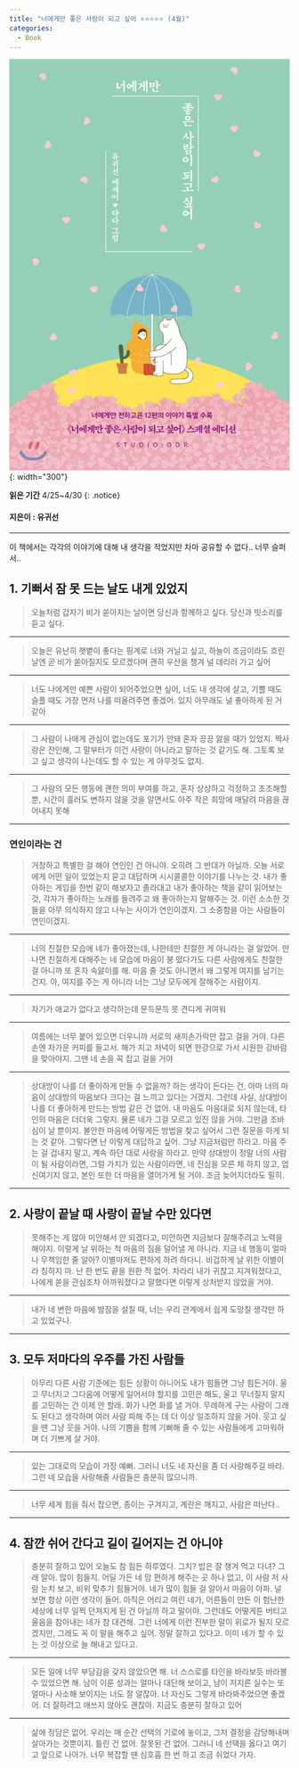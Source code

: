 ```yaml
---
title: "너에게만 좋은 사람이 되고 싶어 ⭐⭐⭐⭐⭐ (4월)"
categories:
  - Book
---
```


![](/assets/images/너에게만.jpeg){: width="300"}

**읽은 기간** 4/25~4/30
{: .notice}

#### 지은이 : 유귀선

---


이 책에서는 각각의 이야기에 대해 내 생각을 적었지만 차마 공유할 수 없다.. 너무 슬퍼서..

## 1. 기뻐서 잠 못 드는 날도 내게 있었지

> 오늘처럼 갑자기 비가 쏟아지는 날이면 당신과 함께하고 싶다. 당신과 빗소리를 듣고 싶다.

<!-- 비가 갑자기 오면 그날 내 기분이 어떻든 상관없이 바뀐다. 그런데 어떻게 바뀌는지에 대해선 잘 모르겠다. 비에대해 생각해 보면 기분이 좋다가도 울적하다. 기분이 좋으면 좋아서 그 사람이 보고싶고 울적하면 울적해서 그 사람이 보고싶을 수 있다. 행복한 일이다. 그런사람이 옆에 없어서 아쉽다..ㅎ -->

---

> 오늘은 유난히 햇볕이 좋다는 핑계로 너와 거닐고 싶고, 하늘이 조금이라도 흐린 날엔 곧 비가 쏟아질지도 모르겠다며 괜히 우산을 챙겨 널 데리러 가고 싶어

 <!-- 날이 좋다는 핑계로 당신이 보고싶다는 말은 너무 잔인할 정도로 스윗하다. 그런 생각이 드는사람과 함께 할 수 있다면 좋겠다. 이 책에서 혹시 답을.. -->

---

> 너도 나에게만 예쁜 사람이 되어주었으면 싶어, 너도 내 생각에 살고, 기쁠 때도 슬플 때도 가장 먼저 나를 떠올려주면 좋겠어. 있지 아무래도 널 좋아하게 된 거 같아

 <!-- 사랑이라는 소설은 한방향으로만 가면 처참한 비극이고 쌍방향이 되면 극적인 희극이다. 내가 좋아하는 건 쉽지만 상대가 나를 좋아하게 만드는 건 어렵다. 혹여나 사랑이라는 소설이 비극이더라도 사랑한다는 감정은 너무나도 소중하고 아름답다. -->

---

> 그 사람이 나에게 관심이 없는데도 포기가 안돼 혼자 끙끙 앓을 때가 있었지. 짝사랑은 잔인해, 그 말부터가 이건 사랑이 아니라고 말하는 것 같기도 해. 그토록 보고 싶고 생각이 나는데도 할 수 있는 게 아무것도 없지.


 <!-- 너무 슬픈말이다. '할 수 있는 게 아무것도 없지'.. 보고싶어도, 듣고싶어도, 만지고싶어도, 볼수도, 들을수도, 만질수도 없는 그런게 짝사랑이다. 너무도 가슴이 아파서 아름답다고 할 수 있는지에 대해선 조금 더 생각해봐야 할듯하다. -->

---

> 그 사람의 모든 행동에 괜한 의미 부여를 하고, 혼자 상상하고 걱정하고 초조해할 뿐, 시간이 흘러도 변하지 않을 것을 알면서도 아주 작은 희망에 매달려 마음을 끊어내지 못해

 <!-- 정말 신기하다. 사랑을 시작하고부턴 그 사람의 사소한 말, 말투, 표정, 생김새, 손짓 하나하나가 너무도 크게 느껴진다. 사소한 것들에 속아 혼자 헤어졌다 사귀기를 반복하는 그런 연애, 돈도 안들고 새로워서 가성비가 좋다고 누가 그랬는데, 공감하기 싫지만 공감해볼까..  -->

---

### 연인이라는 건

> 거창하고 특별한 걸 해야 연인인 건 아니야. 오히려 그 반대가 아닐까. 오늘 서로에게 어떤 일이 있었는지 묻고 대답하며 시시콜콜한 이야기를 나누는 것. 내가 좋아하는 게임을 한번 같이 해보자고 졸라대고 내가 좋아하는 책을 같이 읽어보는 것, 각자가 좋아하는 노래를 들려주고 왜 좋아하는지 말해주는 것. 이런 소소한 것들을 아무 의식하지 않고 나누는 사이가 연인이겠지. 그 소중함을 아는 사람들이 연인이겠지.

 <!-- 가슴이 너무 빨리 뛴다. 너무 설레는 말이다.  -->

---

> 너의 친절한 모습에 네가 좋아졌는데, 나한테만 친절한 게 아니라는 걸 알았어. 만나면 친절하게 대해주는 네 모습에 마음이 붕 떴다가도 다른 사람에게도 친절한 걸 아니까 또 혼자 속앓이를 해. 마음 줄 것도 아니면서 왜 그렇게 여지를 남기는 건지. 아, 여지를 주는 게 아니라 너는 그냥 모두에게 잘해주는 사람이지.

 <!-- 그런 네가 너무 밉다. 그렇다고 정말 너를 미워할 수 없는 나도 밉다. -->

---

> 자기가 애교가 없다고 생각하는데 문득문득 못 견디게 귀여워

 <!-- 가끔 옆에 있는 누군가가 미친듯이 귀여워서 말하고 싶읖때가 있다. 그럴 땐 내 말을 꾹꾹 눌러담아 귀엽다는 말 대신 장난을 치거나 핀잔을 준다. 어휴. -->

---

> 여름에는 너무 붙어 있으면 더우니까 서로의 새끼손가락만 잡고 걸을 거야. 다른 손엔 차가운 커피를 들고서. 해가 지고 저녁이 되면 한강으로 가서 시원한 강바람을 맞아야지. 그땐 네 손을 꼭 잡고 걸을 거야

  <!-- 이 책을 저자에게 빠져들 것만 같다. 후 -->

---

> 상대방이 나를 더 좋아하게 만들 수 없을까? 하는 생각이 든다는 건, 아마 너의 마음이 상대방의 마음보다 크다는 걸 느끼고 있다는 거겠지. 그런데 사실, 상대방이 나를 더 좋아하게 만드는 방법 같은 건 없어. 내 마음도 마음대로 되지 않는데, 타인의 마음은 더더욱 그렇지. 물론 네가 그걸 모르고 있진 않을 거야. 그만큼 조바심이 날 뿐이지. 불안한 마음에 어떻게든 방법을 찾고 싶어서 그런 질문을 하게 되는 것 같아. 그렇다면 난 이렇게 대답하고 싶어. 그냥 지금처럼만 하라고. 마음 주는 걸 겁내지 말고, 계속 하던 대로 사랑을 하라고. 만약 상대방이 정말 너의 사람이 될 사람이라면, 그럴 가치가 있는 사람이라면, 네 진심을 모른 체 하지 않고, 업신여기지 않고, 본인 또한 더 마음을 열어가게 될 거야. 조금 늦어지더라도 필히.

 <!-- 상대방이 나를 안좋아 하는 거 같아서 걱정이라면, 그 걱정을 할 때면 자기 자신을 되돌아보자. 그 멋진 상대방에게 사랑 받을 만한 나도 멋진사람인가? 내가 그 사람이 좋아할 만큼 멋진 사람이 되면 되는거다. -->

---

## 2. 사랑이 끝날 때 사랑이 끝날 수만 있다면

> 못해주는 게 많아 미안해서 안 되겠다고, 미안하면 지금보다 잘해주려고 노력을 해야지. 이렇게 날 위하는 척 마음의 짐을 덜어낼 게 아니라. 지금 네 행동이 얼마나 무책임한 줄 알아? 이별마저도 편하게 하려 하다니. 비겁하게 날 위한 이별이라 칭하지 마. 난 한 번도 끝을 원한 적 없어. 차라리 내가 귀찮고 지겨워졌다고, 나에게 쏟을 관심조차 아까워졌다고 말했다면 이렇게 상처받지 않았을 거야.

---

> 내가 네 변한 마음에 밤잠을 설칠 때, 너는 우리 관계에서 쉽게 도망칠 생각만 하고 있었구나.

 <!-- 정말 할말이 없게 되는 단락이었다. 미안하다. -->

---

## 3. 모두 저마다의 우주를 가진 사람들

> 아무리 다른 사람 기준에는 힘든 상황이 아니어도 내가 힘들면 그냥 힘든거야. 울고 무너지고 그다음에 어떻게 일어서야 할지를 고민은 해도, 울고 무너질지 말지를 고민하는 건 이제 안 할래. 화가 나면 화를 낼 거야. 무례하게 구는 사람이 그래도 된다고 생각하며 여러 사람 피해 주는 데 더 이상 일조하지 않을 거야. 웃고 싶을 땐 그냥 웃을 거야. 나의 기쁨을 함께 기뻐해 줄 수 있는 사람들에게 고마워하며 더 기쁘게 살 거야.

 <!-- 우리는 상대방에게 말을 할 떄는 물론, 내가 혼자서 어떠한 행동을 할 때도 남의 눈치를 본다. 눈치를 보고 행동할지 말지를 결정한다. 그 행동이 남에게 피해가 되는 행동이 아닐지라도.. 내 감정을 숨긴다는 말이다. 내 자신도 속일만큼 숨긴다. 그렇게 잃어간다. 내 표현을, 힘들면 힘들다고 말할 수 있고 기쁘면 기쁘다고 말할 수 있다. 힘들다고 말하면 약해보일 수 있고 기쁘다고 말하고 이상하게 웃는다면 해퍼보일 수 있다. 그래서 뭐 .. -->

---

> 있는 그대로의 모습이 가장 예뻐. 그러니 너도 네 자신을 좀 더 사랑해주길 바라. 그런 네 모습을 사랑해줄 사람들은 충분히 많으니까.

 <!-- 내 모습에, 행동을 좋아하자. 나는 충분히 사랑받을 만한 사람이다. -->

---

> 너무 세게 힘을 줘서 잡으면, 종이는 구겨지고, 계란은 깨지고, 사람은 떠난다..

---

## 4. 잠깐 쉬어 간다고 길이 길어지는 건 아니야

> 충분히 잘하고 있어
 오늘도 참 힘든 하루였다. 그치? 밥은 잘 챙겨 먹고 다녀? 그래 알아. 많이 힘들지. 어딜 가든 네 맘 편하게 해주는 곳 하나 없고, 이 사람 저 사람 눈치 보고, 비위 맞추기 힘들거야. 네가 많이 힘들 걸 알아서 마음이 아파. 널 보면 항상 이런 생각이 들어. 아직은 어리고 여린 네가, 어른들이 만든 이 험난한 세상에 너무 일찍 던져지게 된 건 아닐까 하고 말이야.
 그런데도 어떻게튼 버티고 울음을 참아내는 네가 참 대견해. 그런 너에게 이런 진부한 말이 위로가 될지 모르겠지만, 그래도 꼭 이 말을 해주고 싶어. 정말 잘하고 있다고. 이미 네가 할 수 있는 것 이상으로 늘 해내고 있다고.

---

> 모든 일에 너무 부담감을 갖지 않았으면 해. 너 스스로를 타인을 바라보듯 바라볼 수 있었으면 해. 남이 이룬 성과는 얼마나 대단해 보이고, 남이 저지른 실수는 또 얼마나 사소해 보이지는 너도 잘 알잖아. 너 자신도 그렇게 바라봐주었으면 좋겠어. 더 잘하려고 애쓰지 않아도 괜찮아. 지금도 충분히 잘하고 있어

---

> 삶에 정담은 없어. 우리는 매 순간 선택의 기로에 놓이고, 그저 결정을 감당해내며 살아가는 것뿐이지. 틀린 건 없어. 잘못된 건 없어. 그러니 네 선택을 옳다고 여기고 앞으로 나아가. 너무 복잡할 땐 심호흡 한 번 하고 조금 쉬었다 가자.